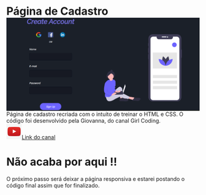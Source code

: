 # Página de Cadastro <img src="./img/finalizado.png" align="right" width="600"/>

Página de cadastro recriada com o intuito de treinar o HTML e CSS. O código foi desenvolvido pela Giovanna, do canal Girl Coding.
<br>
<a href="https://www.youtube.com/c/GirlCoding"><img src="/img/d051f3e31f37282d2770f56702704ea5.jpg" width="40">Link do canal</a>
<br>

# Não acaba por aqui !!

O próximo passo será deixar a página responsiva e estarei postando o código final assim que for finalizado.

